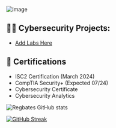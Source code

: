 ![image](https://github.com/regbates/regbates/assets/125774706/9555c1a9-abf4-4b71-8691-2eead7ce4a35)

<h2>👧🏿 Cybersecurity Projects:</h2>

- [Add Labs Here](https://github.com/regbates/addlabshere)

<h2> 📄 Certifications</h2>

- ISC2 Certification (March 2024)
- CompTIA Security+ (Expected 07/24)
- Cybersecurity Certificate
- Cybersecurity Analytics


![Regbates GitHub stats](https://github-readme-stats.vercel.app/api?username=regbates&show_icons=true&theme=radical)
  
[![GitHub Streak](http://github-readme-streak-stats.herokuapp.com?user=regbates&theme=dark)](https://git.io/streak-stats)
